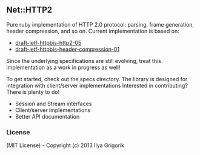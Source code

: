 ## Net::HTTP2

Pure ruby implementation of HTTP 2.0 protocol: parsing, frame generation, header compression, and so on. Current implementation is based on:

* [draft-ietf-httpbis-http2-05](http://tools.ietf.org/html/draft-ietf-httpbis-http2-05)
* [draft-ietf-httpbis-header-compression-01](http://tools.ietf.org/html/draft-ietf-httpbis-header-compression)

Since the underlying specifications are still evolving, treat this implementation as a work in progress as well!

To get started, check out the specs directory. The library is designed for integration with client/server implementations Interested in contributing? There is plenty to do!

* Session and Stream interfaces
* Client/server implementations
* Better API documentation


### License

(MIT License) - Copyright (c) 2013 Ilya Grigorik
